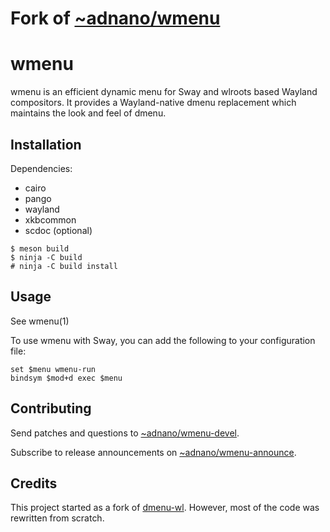# Fork of [~adnano/wmenu](https://git.sr.ht/~adnano/wmenu)

# wmenu

wmenu is an efficient dynamic menu for Sway and wlroots based Wayland
compositors. It provides a Wayland-native dmenu replacement which maintains the
look and feel of dmenu.

## Installation

Dependencies:

- cairo
- pango
- wayland
- xkbcommon
- scdoc (optional)

```
$ meson build
$ ninja -C build
# ninja -C build install
```

## Usage

See wmenu(1)

To use wmenu with Sway, you can add the following to your configuration file:

```
set $menu wmenu-run
bindsym $mod+d exec $menu
```

## Contributing

Send patches and questions to [~adnano/wmenu-devel](https://lists.sr.ht/~adnano/wmenu-devel).

Subscribe to release announcements on [~adnano/wmenu-announce](https://lists.sr.ht/~adnano/wmenu-announce).

## Credits

This project started as a fork of [dmenu-wl](https://github.com/nyyManni/dmenu-wayland).
However, most of the code was rewritten from scratch.
